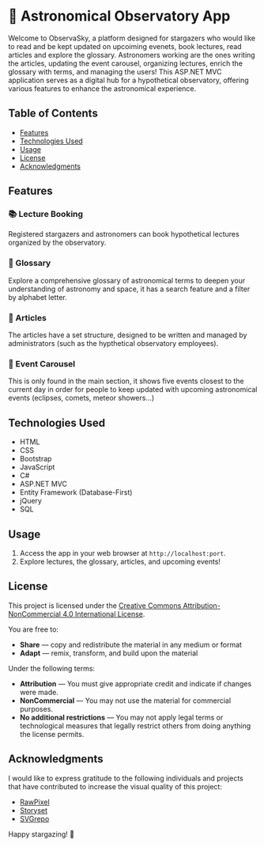 # 🌌 Astronomical Observatory App

Welcome to ObservaSky, a platform designed for stargazers who would like to read and be kept updated on upcoiming evenets, book lectures, read articles and explore the glossary. Astronomers working are the ones writing the articles, updating the event carousel, organizing lectures, enrich the glossary with terms, and managing the users! This ASP.NET MVC application serves as a digital hub for a hypothetical observatory, offering various features to enhance the astronomical experience.

## Table of Contents
- [Features](#features)
- [Technologies Used](#technologies-used)
- [Usage](#usage)
- [License](#license)
- [Acknowledgments](#acknowledgments)

## Features

### 📚 Lecture Booking
Registered stargazers and astronomers can book hypothetical lectures organized by the observatory. 

### 📖 Glossary
Explore a comprehensive glossary of astronomical terms to deepen your understanding of astronomy and space, it has a search feature and a filter by alphabet letter.

### 📰 Articles
The articles have a set structure, designed to be written and managed by administrators (such as the hypthetical observatory employees).

### 📅 Event Carousel
This is only found in the main section, it shows five events closest to the current day in order for people to keep updated with upcoming astronomical events (eclipses, comets, meteor showers...)

## Technologies Used

- HTML
- CSS
- Bootstrap
- JavaScript
- C#
- ASP.NET MVC
- Entity Framework (Database-First)
- jQuery
- SQL

## Usage

1. Access the app in your web browser at `http://localhost:port`.
2. Explore lectures, the glossary, articles, and upcoming events!

## License

This project is licensed under the [Creative Commons Attribution-NonCommercial 4.0 International License](LICENSE.md).

You are free to:

- **Share** — copy and redistribute the material in any medium or format
- **Adapt** — remix, transform, and build upon the material

Under the following terms:

- **Attribution** — You must give appropriate credit and indicate if changes were made.
- **NonCommercial** — You may not use the material for commercial purposes.
- **No additional restrictions** — You may not apply legal terms or technological measures that legally restrict others from doing anything the license permits.

## Acknowledgments

I would like to express gratitude to the following individuals and projects that have contributed to increase the visual quality of this project:

- [RawPixel](https://www.rawpixel.com/)
- [Storyset](https://storyset.com/)
- [SVGrepo](https://www.svgrepo.com/)



Happy stargazing! 🌠
